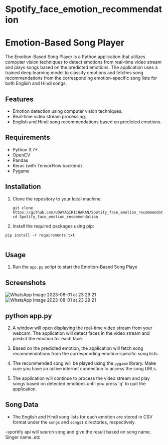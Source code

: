 # Spotify_face_emotion_recommendation
# Emotion-Based Song Player

The Emotion-Based Song Player is a Python application that utilizes computer vision techniques to detect emotions from real-time video stream and plays songs based on the predicted emotions. The application uses a trained deep learning model to classify emotions and fetches song recommendations from the corresponding emotion-specific song lists for both English and Hindi songs.

## Features

- Emotion detection using computer vision techniques.
- Real-time video stream processing.
- English and Hindi song recommendations based on predicted emotions.

## Requirements

- Python 3.7+
- OpenCV
- Pandas
- Keras (with TensorFlow backend)
- Pygame

## Installation

1. Clone the repository to your local machine:

   ```
   git clone https://github.com/UDAYAGIRICHARAN/Spotify_face_emotion_recommendation.git
   cd Spotify_face_emotion_recommendation
   ```
   
2. Install the required packages using pip:

```
pip install -r requirements.txt


```
## Usage

1. Run the `app.py` script to start the Emotion-Based Song Playe
## Screenshots
![WhatsApp Image 2023-08-01 at 23 29 21](https://github.com/UDAYAGIRICHARAN/Spotify_face_emotion_recommendation/assets/67089878/4dbbaf2b-7f99-48d0-83ca-f0cc442ae858)
![WhatsApp Image 2023-08-01 at 23 29 21](https://github.com/UDAYAGIRICHARAN/Spotify_face_emotion_recommendation/assets/67089878/b7136365-f918-418f-8300-57c81f7ecac8)



## python app.py

2. A window will open displaying the real-time video stream from your webcam. The application will detect faces in the video stream and predict the emotion for each face.

3. Based on the predicted emotion, the application will fetch song recommendations from the corresponding emotion-specific song lists.

4. The recommended song will be played using the `pygame` library. Make sure you have an active internet connection to access the song URLs.

5. The application will continue to process the video stream and play songs based on detected emotions until you press 'q' to quit the application.

## Song Data

- The English and Hindi song lists for each emotion are stored in CSV format under the `songs` and `songs1` directories, respectively.

-sportify api will search song and give the result based on song name, Singer name..etc
